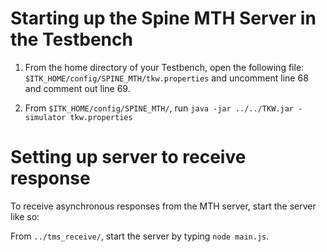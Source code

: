 # Starting up the Spine MTH Server in the Testbench
1. From the home directory of your Testbench, open the following file: `$ITK_HOME/config/SPINE_MTH/tkw.properties` and uncomment line 68 and comment out line 69.

2. From `$ITK_HOME/config/SPINE_MTH/`, run `java -jar ../../TKW.jar -simulator tkw.properties`

# Setting up server to receive response
To receive asynchronous responses from the MTH server, start the server like so:

From `../tms_receive/`, start the server by typing `node main.js`.